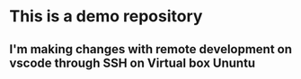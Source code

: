# This is a demo repository

## I'm making changes with remote development on vscode through SSH on Virtual box Ununtu









